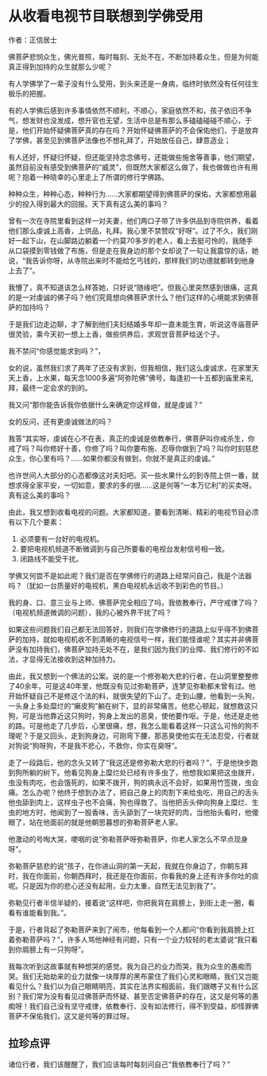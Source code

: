 # 从收看电视节目联想到学佛受用

作者：正信居士




佛菩萨悲悯众生，佛光普照，每时每刻、无处不在，不断加持着众生，但是为何能真正得到加持的众生就那么少呢？


有人学佛学了一辈子没有什么受用，到头来还是一身病，临终时依然没有任何往生极乐的把握。


有的人学佛后感到许多事情依然不顺利，不顺心，家庭依然不和，孩子依旧不争气，想发财也没发成，想升官也无望，生活中总是有那么多磕磕碰碰不顺心，于是，他们开始怀疑佛菩萨真的存在吗？开始怀疑佛菩萨的不会保佑他们，于是放弃了学佛，甚至见到佛菩萨法像也不想礼拜了，开始放任自己，肆意造业；


有人还好，怀疑归怀疑，但还能坚持念念佛号，还能做些施舍等善事，他们期望，虽然目前没有感受到佛菩萨的“威灵”，但既然大家都这么做了，我也做做也许有用呢？抱着一种晓幸的心里走上了所谓的修行学佛路。


种种众生，种种心态，种种行为……大家都期望得到佛菩萨的保佑，大家都想用最少的投入得到最大的回报。天下真有这么美的事吗？


曾有一次在寺院里看到这样一对夫妻，他们两口子带了许多供品到寺院供养，看着他们那么虔诚上高香，上供品，礼拜。我心里不禁赞叹“好呀”。过了不久，我们刚好一起下山，在山脚路边躺着一个约莫70多岁的老人，看上去挺可怜的，我随手从口袋摸到零钱做了布施，但是走在我身边的那个女却说了一句让我震惊的话，她说，“我告诉你呀，从寺院出来时不能给乞丐钱的，那样我们的功德就都转到他身上去了”。


我懵了，真不知道该怎么样答她，只好说“随缘吧”。但我心里突然感到很痛，这真的是一对虔诚的佛子吗？他们究竟想向佛菩萨求什么？他们这样的心境能求到佛菩萨的加持吗？


于是我们边走边聊，才了解到他们夫妇结婚多年却一直未能生育，听说这寺庙菩萨很灵验，乘今天初一想上上香，做些供养后，求观世音菩萨给送个子。


我不禁问“你感觉能求到吗？”，


女的说，虽然我们求了两年了还没有求到，但我相信，我们这么虔诚求，在家里天天上香，上水果，每天念1000多遍“阿弥陀佛”佛号，每逢初一十五都到庙里来礼拜，最终一定会求的到的。


我又问“那你能告诉我你依据什么来确定你这样做，就是虔诚？”


女的反问，还有更虔诚做法的吗？


我答“其实呀，虔诚在心不在表，真正的虔诚是依教奉行，佛菩萨叫你戒杀生，你戒了吗？叫你修好十善，你修了吗？叫你要布施、忍辱你做到了吗？叫你时刻慈悲众生，你心里有吗？……如果你都没有做到，你就不是真正的虔诚。”


也许世间人大部分的心态都像这对夫妇吧。买一些水果什么的到寺院上供一番，就想求得全家平安，一切如意，要求的多的很……这是何等“一本万亿利”的买卖呀。真有这么美的事吗？


由此，我又想到收看电视的问题。大家都知道，要看到清晰、精彩的电视节目必须有以下几个要素：

1. 必须要有一台好的电视机。
2. 要把电视机频道不断微调到与自己所要看的电视台发射信号相一致。
3. 闭路线不能受干扰。


学佛又何尝不是如此呢？我们是否在学佛修行的道路上经常问自己，我是个法器吗？（犹如一台质量好的电视机，黑白电视机永远收不到彩色的节目。）


我的身、口、意三业与上师、佛菩萨完全相应了吗，我依教奉行，严守戒律了吗？（电视机频道微调的问题），我的心被外界干扰了吗？


如果这些问题我们自己都无法回答好，则我们在学佛修行的道路上似乎得不到佛菩萨的加持，就如电视机收不到清晰的电视信号一样，我们能怪谁呢？其实并非佛菩萨没有加持我们，佛菩萨加持无处不在，是我们因为我们的业障、我们修行的不如法，才显得无法接收到这种加持力。


由此，我又想到一个佛法的公案。说的是一个修弥勒大悲的行者，在山洞里整整修了40余年，可是这40年里，他既没有见过弥勒菩萨，连梦见弥勒都未曾有过。他开始怀疑自己不是修这个法的料，就很失望的下山了。走到山腰，他看到一头狗，一头身上多处糜烂的“癞皮狗”躺在树下，显的非常痛苦。他悲心顿起，就想救这只狗，可是当他靠近这只狗时，狗身上发出的恶臭，使他要作呕。于是，他还是走他的路。可是他走了几步后，心里很痛，想，我怎么能看着这样一只这么可怜的狗不理呢？于是又回头，走到狗身边，可刚弯下腰，那恶臭使他实在无法忍受，行者就对狗说“狗呀狗，不是我不悲心，不救你，你实在臭呀”。


走了一段路后，他的念头又转了“我这还是修弥勒大悲的行者吗？”，于是他快步跑到狗所躺的树下。他看见狗身上糜烂处已经有许多虫了，他想我如果把这虫拨开，虫没有肉吃，也会饿死的，如果不拨开，狗的病永远不会好，如果用竹签拨，虫会痛。怎么办呢？他终于想到办法了，把自己身上的肉割下来给虫吃，用自己的舌头他虫舔到肉上，这样虫子也不会痛，狗也得救了。当他把舌头伸向狗身上糜烂、生虫的地方时，他闻到了一股香味，舌头舔到了一块完好的肉，当他抬头看时，他傻眼了，站在他面前的就是他朝思暮想的弥勒菩萨老人家。


他激动的号啕大哭，哽咽的说“弥勒菩萨呀弥勒菩萨，你老人家怎么不早点现身呀”。


弥勒菩萨慈悲的说“孩子，在你进山洞的第一天起，我就在你身边了，你朝东拜时，我在你面前，你朝西拜时，我还是在你面前，你看我的身上还有许多你吐的痰呢。只是因为你的悲心还没有起用，业力太重，自然无法见到我了”。


弥勒见行者半信半疑的，接着说“这样吧，你把我背在肩膀上，到街上走一圈，看看有谁能看到我。”。


于是，行者背起了弥勒菩萨来到了闹市，他每看到一个人都问“你看到我肩膀上扛着弥勒菩萨吗？”，许多人骂他神经有问题，只有一个业力较轻的老太婆说“我只看到你肩膀上有一只狗呀”。

我每次听到这故事就有种想哭的感觉。我为自己的业力而哭，我为众生的愚痴而哭。我们无始劫来的业力就像一块厚厚的黑布蒙住了我们心灵和眼睛，我们又岂能看见什么？我们以为自己眼睛明亮，其实在法界实相面前，我们跟瞎子又有什么区别？我们常为没有看见过佛菩萨而怀疑、甚至否定佛菩萨的存在，这又是何等的愚痴呀！我们自己没有坚守戒律，依教奉行、没有如法修行，得不到受益，却怪罪佛菩萨不保佑我们，这又是何等的罪过呀。

## 拉珍点评


诸位行者，我们该醒醒了，我们应该每时每刻问自己“我依教奉行了吗？”